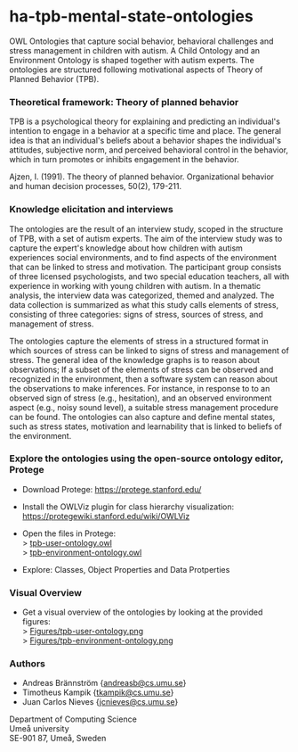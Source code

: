 # ha-tpb-mental-state-ontologies

OWL Ontologies that capture social behavior, behavioral challenges and stress management in children with autism. A Child Ontology and an Environment Ontology is shaped together with autism experts. The ontologies are structured following motivational aspects of Theory of Planned Behavior (TPB).

### Theoretical framework: Theory of planned behavior

TPB is a psychological theory for explaining and predicting an individual's intention to engage in a behavior at a specific time and place. The general idea is that an individual's beliefs about a behavior shapes the individual's attitudes, subjective norm, and perceived behavioral control in the behavior, which in turn promotes or inhibits engagement in the behavior.

Ajzen, I. (1991). The theory of planned behavior. Organizational behavior and human decision processes, 50(2), 179-211.

### Knowledge elicitation and interviews

The ontologies are the result of an interview study, scoped in the structure of TPB, with a set of autism experts. The aim of the interview study was to capture the expert's knowledge about how children with autism experiences social environments, and to find aspects of the environment that can be linked to stress and motivation. The participant group consists of three licensed psychologists, and two special education teachers, all with experience in working with young children with autism. In a thematic analysis, the interview data was categorized, themed and analyzed. The data collection is summarized as what this study calls elements of stress, consisting of three categories: signs of stress, sources of stress, and management of stress.

The ontologies capture the elements of stress in a structured format in which sources of stress can be linked to signs of stress and management of stress. The general idea of the knowledge graphs is to reason about observations; If a subset of the elements of stress can be observed and recognized in the environment, then a software system can reason about the observations to make inferences. For instance, in response to to an observed sign of stress (e.g., hesitation), and an observed environment aspect (e.g., noisy sound level), a suitable stress management procedure can be found. The ontologies can also capture and define mental states, such as stress states, motivation and learnability that is linked to beliefs of the environment.

### Explore the ontologies using the open-source ontology editor, Protege

* Download Protege: https://protege.stanford.edu/
* Install the OWLViz plugin for class hierarchy visualization: https://protegewiki.stanford.edu/wiki/OWLViz

* Open the files in Protege: 
<br/> > [tpb-user-ontology.owl](https://github.com/Interactive-Intelligent-Systems/ha-tpb-mental-state-ontologies/blob/main/TURTLE-Syntax/tpb-user-ontology-TURTLE-Syntax.owl)
<br/> > [tpb-environment-ontology.owl](https://github.com/Interactive-Intelligent-Systems/ha-tpb-mental-state-ontologies/blob/main/TURTLE-Syntax/tpb-environment-ontology-TURTLE-Syntax.owl)

* Explore: Classes, Object Properties and Data Protperties

### Visual Overview

* Get a visual overview of the ontologies by looking at the provided figures: 
<br/> > [Figures/tpb-user-ontology.png](https://github.com/Interactive-Intelligent-Systems/ha-tpb-mental-state-ontologies/blob/main/Figures/tpb-user-ontology.png)
<br/> > [Figures/tpb-environment-ontology.png](https://github.com/Interactive-Intelligent-Systems/ha-tpb-mental-state-ontologies/blob/main/Figures/tpb-environment-ontology.png)

### Authors

* Andreas Brännström {andreasb@cs.umu.se}
* Timotheus Kampik {tkampik@cs.umu.se} 
* Juan Carlos Nieves {jcnieves@cs.umu.se}

Department of Computing Science  
Umeå university  
SE-901 87, Umeå, Sweden  
